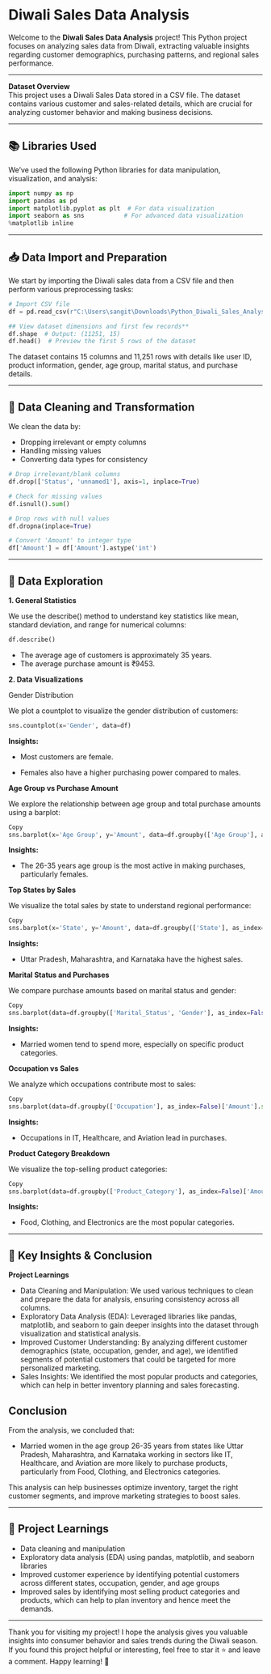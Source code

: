 # Diwali Sales Data Analysis

Welcome to the **Diwali Sales Data Analysis** project! This Python project focuses on analyzing sales data from Diwali, extracting valuable insights regarding customer demographics, purchasing patterns, and regional sales performance.

---

**Dataset Overview**  
This project uses a Diwali Sales Data stored in a CSV file. The dataset contains various customer and sales-related details, which are crucial for analyzing customer behavior and making business decisions.

---

## 📚 **Libraries Used**

We’ve used the following Python libraries for data manipulation, visualization, and analysis:

```python
import numpy as np
import pandas as pd
import matplotlib.pyplot as plt  # For data visualization
import seaborn as sns           # For advanced data visualization
%matplotlib inline
```

---

## 📥 **Data Import and Preparation**
We start by importing the Diwali sales data from a CSV file and then perform various preprocessing tasks:

```python
# Import CSV file
df = pd.read_csv(r"C:\Users\sangit\Downloads\Python_Diwali_Sales_Analysis\Diwali Sales Data.csv", encoding='unicode_escape')

## View dataset dimensions and first few records**
df.shape  # Output: (11251, 15)
df.head()  # Preview the first 5 rows of the dataset
```
The dataset contains 15 columns and 11,251 rows with details like user ID, product information, gender, age group, marital status, and purchase details.

---

## 🧹 **Data Cleaning and Transformation**
We clean the data by:

* Dropping irrelevant or empty columns
* Handling missing values
* Converting data types for consistency
```python
# Drop irrelevant/blank columns
df.drop(['Status', 'unnamed1'], axis=1, inplace=True)

# Check for missing values
df.isnull().sum()

# Drop rows with null values
df.dropna(inplace=True)

# Convert 'Amount' to integer type
df['Amount'] = df['Amount'].astype('int')
```

---

## 🔎 **Data Exploration**
**1. General Statistics**  

We use the describe() method to understand key statistics like mean, standard deviation, and range for numerical columns:

```python
df.describe()
```
* The average age of customers is approximately 35 years.
* The average purchase amount is ₹9453.

**2. Data Visualizations**  

Gender Distribution  

We plot a countplot to visualize the gender distribution of customers:

```python
sns.countplot(x='Gender', data=df)
```
**Insights:**

* Most customers are female.  

* Females also have a higher purchasing power compared to males.  

**Age Group vs Purchase Amount**  

We explore the relationship between age group and total purchase amounts using a barplot:

```python
Copy
sns.barplot(x='Age Group', y='Amount', data=df.groupby(['Age Group'], as_index=False)['Amount'].sum().sort_values(by='Amount', ascending=False))
```
**Insights:**

* The 26-35 years age group is the most active in making purchases, particularly females.  

**Top States by Sales**  

We visualize the total sales by state to understand regional performance:

```python
Copy
sns.barplot(x='State', y='Amount', data=df.groupby(['State'], as_index=False)['Amount'].sum().sort_values(by='Amount', ascending=False).head(10))
```
**Insights:**

* Uttar Pradesh, Maharashtra, and Karnataka have the highest sales.  

**Marital Status and Purchases**  

We compare purchase amounts based on marital status and gender:

```python
Copy
sns.barplot(data=df.groupby(['Marital_Status', 'Gender'], as_index=False)['Amount'].sum().sort_values(by='Amount', ascending=False), x='Marital_Status', y='Amount', hue='Gender')
```
**Insights:**

* Married women tend to spend more, especially on specific product categories.  

**Occupation vs Sales**  

We analyze which occupations contribute most to sales:

```python
Copy
sns.barplot(data=df.groupby(['Occupation'], as_index=False)['Amount'].sum().sort_values(by='Amount', ascending=False), x='Occupation', y='Amount')
```
**Insights:**

* Occupations in IT, Healthcare, and Aviation lead in purchases.  

**Product Category Breakdown**  

We visualize the top-selling product categories:

```python
Copy
sns.barplot(data=df.groupby(['Product_Category'], as_index=False)['Amount'].sum().sort_values(by='Amount', ascending=False).head(10), x='Product_Category', y='Amount')
```
**Insights:**

* Food, Clothing, and Electronics are the most popular categories.  

---

## 🎯 **Key Insights & Conclusion**
**Project Learnings**  

* Data Cleaning and Manipulation: We used various techniques to clean and prepare the data for analysis, ensuring consistency across all columns.
* Exploratory Data Analysis (EDA): Leveraged libraries like pandas, matplotlib, and seaborn to gain deeper insights into the dataset through visualization and statistical analysis.
* Improved Customer Understanding: By analyzing different customer demographics (state, occupation, gender, and age), we identified segments of potential customers that could be targeted for more personalized marketing.
* Sales Insights: We identified the most popular products and categories, which can help in better inventory planning and sales forecasting.

## **Conclusion**
From the analysis, we concluded that:

* Married women in the age group 26-35 years from states like Uttar Pradesh, Maharashtra, and Karnataka working in sectors like IT, Healthcare, and Aviation are more likely to purchase products, particularly from Food, Clothing, and Electronics categories.

This analysis can help businesses optimize inventory, target the right customer segments, and improve marketing strategies to boost sales.  

--- 

## 📌 **Project Learnings**  

* Data cleaning and manipulation
* Exploratory data analysis (EDA) using pandas, matplotlib, and seaborn libraries
* Improved customer experience by identifying potential customers across different states, occupation, gender, and age groups
* Improved sales by identifying most selling product categories and products, which can help to plan inventory and hence meet the demands.

---

Thank you for visiting my project! I hope the analysis gives you valuable insights into consumer behavior and sales trends during the Diwali season. If you found this project helpful or interesting, feel free to star it ⭐ and leave a comment. Happy learning! 🙌

